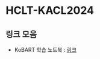 # HCLT-KACL2024

## 링크 모음
- KoBART 학습 노트북 : [링크](https://github.com/teddysum/korean_T2T_baseline/blob/main/run/train.py)
